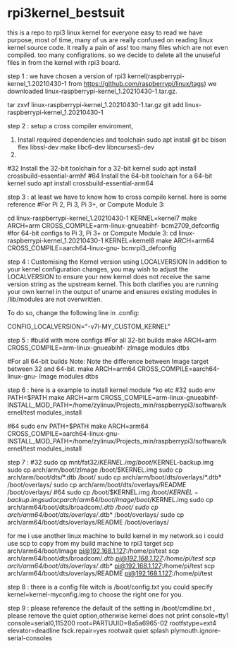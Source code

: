 # rpi3kernel_bestsuit
this is a repo to rpi3 linux kernel for everyone easy to read
we have purpose, most of time, many of us are really confused on reading linux kernel source code. 
it really a pain of ass! too many files which are not even compiled. too many configrations. so we
decide to delete all the unuseful files in from the kernel with rpi3 board.

step 1 :
we have chosen a version of rpi3 kernel(raspberrypi-kernel_1.20210430-1  from https://github.com/raspberrypi/linux/tags)
we downloaded linux-raspberrypi-kernel_1.20210430-1.tar.gz.

tar zxvf linux-raspberrypi-kernel_1.20210430-1.tar.gz
git add linux-raspberrypi-kernel_1.20210430-1

step 2 :
setup a cross compiler enviroment,
1) Install required dependencies and toolchain 
sudo apt install git bc bison flex libssl-dev make libc6-dev libncurses5-dev
2) 
#32
Install the 32-bit toolchain for a 32-bit kernel
sudo apt install crossbuild-essential-armhf
#64
Install the 64-bit toolchain for a 64-bit kernel
sudo apt install crossbuild-essential-arm64


step 3 :
at least we have to know how to cross compile kernel. here is some reference
#For Pi 2, Pi 3, Pi 3+, or Compute Module 3:

cd linux-raspberrypi-kernel_1.20210430-1
KERNEL=kernel7
make ARCH=arm CROSS_COMPILE=arm-linux-gnueabihf- bcm2709_defconfig
#for 64-bit configs to Pi 3, Pi 3+ or Compute Module 3:
cd linux-raspberrypi-kernel_1.20210430-1
KERNEL=kernel8
make ARCH=arm64 CROSS_COMPILE=aarch64-linux-gnu- bcmrpi3_defconfig


step 4 :
Customising the Kernel version using LOCALVERSION
In addition to your kernel configuration changes, you may wish to adjust the LOCALVERSION to ensure your new kernel does not receive the same version string as the upstream kernel. This both clarifies you are running your own kernel in the output of uname and ensures existing modules in /lib/modules are not overwritten.

To do so, change the following line in .config:

CONFIG_LOCALVERSION="-v7l-MY_CUSTOM_KERNEL"

step 5 :
#build with more configs
#For all 32-bit builds
make ARCH=arm CROSS_COMPILE=arm-linux-gnueabihf- zImage modules dtbs

#For all 64-bit builds
Note: Note the difference between Image target between 32 and 64-bit.
make ARCH=arm64 CROSS_COMPILE=aarch64-linux-gnu- Image modules dtbs


step 6 :
here is a example to install kernel module *ko etc
#32
sudo env PATH=$PATH make ARCH=arm CROSS_COMPILE=arm-linux-gnueabihf- INSTALL_MOD_PATH=/home/zylinux/Projects_min/raspberrypi3/software/kernel/test modules_install

#64
sudo env PATH=$PATH make ARCH=arm64 CROSS_COMPILE=aarch64-linux-gnu- INSTALL_MOD_PATH=/home/zylinux/Projects_min/raspberrypi3/software/kernel/test modules_install


step 7 :
#32
sudo cp mnt/fat32/$KERNEL.img /boot/$KERNEL-backup.img
sudo cp arch/arm/boot/zImage /boot/$KERNEL.img
sudo cp arch/arm/boot/dts/*.dtb /boot/
sudo cp arch/arm/boot/dts/overlays/*.dtb* /boot/overlays/
sudo cp arch/arm/boot/dts/overlays/README /boot/overlays/
#64
sudo cp /boot/$KERNEL.img /boot/$KERNEL-backup.img
sudo cp arch/arm64/boot/Image /boot/$KERNEL.img
sudo cp arch/arm64/boot/dts/broadcom/*.dtb /boot/
sudo cp arch/arm64/boot/dts/overlays/*.dtb* /boot/overlays/
sudo cp arch/arm64/boot/dts/overlays/README /boot/overlays/

for me i use another linux machine to build kernel in my network.so i could use scp to copy from my build machine to rpi3 target
scp arch/arm64/boot/Image pi@192.168.1.127:/home/pi/test
scp arch/arm64/boot/dts/broadcom/*.dtb pi@192.168.1.127:/home/pi/test
scp arch/arm64/boot/dts/overlays/*.dtb* pi@192.168.1.127:/home/pi/test
scp arch/arm64/boot/dts/overlays/README pi@192.168.1.127:/home/pi/test


step 8 :
there is a config file witch is /boot/config.txt 
you could specify kernel=kernel-myconfig.img to choose the right one for you.

step 9 :
please reference the default of the setting in /boot/cmdline.txt , please remove the quiet option,otherwise kernel does not print
console=tty1 console=serial0,115200 root=PARTUUID=8a5a6965-02 rootfstype=ext4 elevator=deadline fsck.repair=yes rootwait quiet splash plymouth.ignore-serial-consoles



